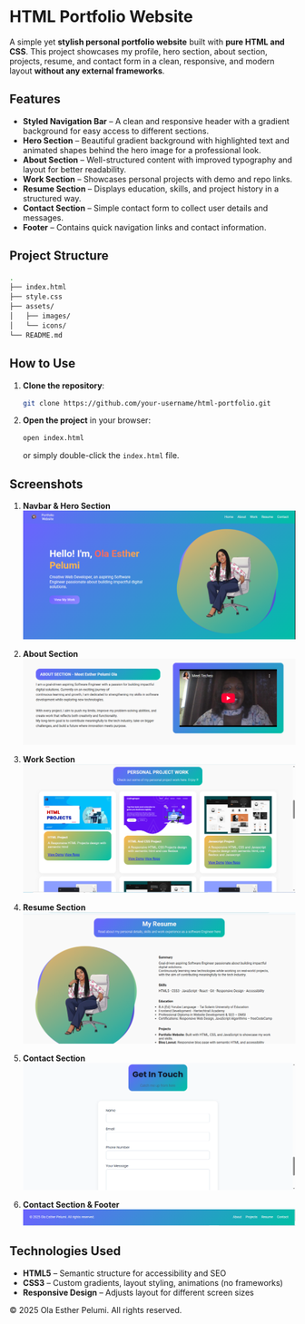 # HTML Portfolio Website

A simple yet **stylish personal portfolio website** built with **pure HTML and CSS**.
This project showcases my profile, hero section, about section, projects, resume, and contact form in a clean, responsive, and modern layout **without any external frameworks**.

## Features

- **Styled Navigation Bar** – A clean and responsive header with a gradient background for easy access to different sections.
- **Hero Section** – Beautiful gradient background with highlighted text and animated shapes behind the hero image for a professional look.
- **About Section** – Well-structured content with improved typography and layout for better readability.
- **Work Section** – Showcases personal projects with demo and repo links.
- **Resume Section** – Displays education, skills, and project history in a structured way.
- **Contact Section** – Simple contact form to collect user details and messages.
- **Footer** – Contains quick navigation links and contact information.

## Project Structure

```bash
.
├── index.html
├── style.css
├── assets/
│   ├── images/
│   └── icons/
└── README.md
```

## How to Use

1. **Clone the repository**:

   ```bash
   git clone https://github.com/your-username/html-portfolio.git
   ```

2. **Open the project** in your browser:

   ```bash
   open index.html
   ```

   or simply double-click the `index.html` file.

## Screenshots

1. **Navbar & Hero Section**
   ![First Screenshot](./assets/images/screenshot001.png)

2. **About Section**
   ![Second Screenshot](./assets/images/screenshot002.png)

3. **Work Section**
   ![Third Screenshot](./assets/images/screenshot003.png)

4. **Resume Section**
   ![Fourth Screenshot](./assets/images/screenshot004.png)

5. **Contact Section**
   ![Fifth Screenshot](./assets/images/screenshot005.png)

6. **Contact Section & Footer**
   ![Fifth Screenshot](./assets/images/screenshot006.png)

## Technologies Used

- **HTML5** – Semantic structure for accessibility and SEO
- **CSS3** – Custom gradients, layout styling, animations (no frameworks)
- **Responsive Design** – Adjusts layout for different screen sizes

© 2025 Ola Esther Pelumi. All rights reserved.
